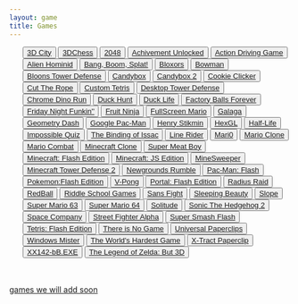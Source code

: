 ```yaml
---
layout: game
title: Games
---
```


<div class="row">
    <div class="col"></div>
    <div class="col text-start">
        <ul>
            <button><a href="3d.city/">3D City</a></button>
            <button><a href="3Dchess/">3DChess</a></button>
            <button><a href="2048/">2048</a></button>
            <button><a href="achievement_unlocked/">Achivement Unlocked</a></button>
            <button><a href="adg/">Action Driving Game</a></button>
            <button><a href="alienhominid/">Alien Hominid</a></button>
            <button><a href="bbs/">Bang, Boom, Splat!</a></button>
            <button><a href="bloxors/">Bloxors</a></button>
            <button><a href="bowman/">Bowman</a></button>
            <button><a href="btd/">Bloons Tower Defense</a></button>
            <button><a href="candybox/">Candybox</a></button>
            <button><a href="candybox2/">Candybox 2</a></button>
            <button><a href="cookieclicker/">Cookie Clicker</a></button>
            <button><a href="ctr/">Cut The Rope</a></button>
            <button><a href="custom-tetris/">Custom Tetris</a></button>
            <button><a href="desktoptd/">Desktop Tower Defense</a></button>
            <button><a href="dino/">Chrome Dino Run</a></button>
            <button><a href="duckhunt/">Duck Hunt</a></button>
            <button><a href="DuckLife/">Duck Life</a></button>
            <button><a href="fbf/">Factory Balls Forever</a></button>
            <button><a href="fnf/">Friday Night Funkin&#39;&#39;</a></button>
            <button><a href="FruitNinja/">Fruit Ninja</a></button>
            <button><a href="fullscreenmario/">FullScreen Mario</a></button>
            <button><a href="galaga/">Galaga</a></button>
            <button><a href="gdash/">Geometry Dash</a></button>
            <button><a href="gpacman/">Google Pac-Man</a></button>
            <button><a href="henrystikmin/">Henry Stikmin</a></button>
            <button><a href="HexGL/">HexGL</a></button>
            <button><a href="hl/">Half-Life</a></button>
            <button><a href="iq/">Impossible Quiz</a></button>
            <button><a href="issac/">The Binding of Issac</a></button>
            <button><a href="linerider/">Line Rider</a></button>
            <button><a href="mari0/">Mari0</a></button>
            <button><a href="marioclone/">Mario Clone</a></button>
            <button><a href="mariocombat/">Mario Combat</a></button>
            <button><a href="mcclone1/">Minecraft Clone</a></button>
            <button><a href="meatboy/">Super Meat Boy</a></button>
            <button><a href="minecraft/">Minecraft: Flash Edition</a></button>
            <button><a href="minecraftjs/">Minecraft: JS Edition</a></button>
            <button><a href="minesweeper/">MineSweeper</a></button>
            <button><a href="mtd2/">Minecraft Tower Defense 2</a></button>
            <button><a href="ngr/">Newgrounds Rumble</a></button>
            <button><a href="pacman/">Pac-Man: Flash</a></button>
            <button><a href="pokemon/">Pokemon:Flash Edition</a></button>
            <button><a href="pong/">V-Pong</a></button>
            <button><a href="portalflash/">Portal: Flash Edition</a></button>
            <button><a href="radius-raid/">Radius Raid</a></button>
            <button><a href="redball/">RedBall</a></button>
            <button><a href="RiddleSchool/">Riddle School Games</a></button>
            <button><a href="sansfight/">Sans Fight</a></button>
            <button><a href="sleeping-beauty/">Sleeping Beauty</a></button>
            <button><a href="slope/">Slope</a></button>
            <button><a href="sm63/">Super Mario 63</a></button>
            <button><a href="sm64/">Super Mario 64</a></button>
            <button><a href="solitude/">Solitude</a></button>
            <button><a href="sonic2/">Sonic The Hedgehog 2</a></button>
            <button><a href="SpaceCompany/">Space Company</a></button>
            <button><a href="streetfighter/">Street Fighter Alpha</a></button>
            <button><a href="super-smash-flash/">Super Smash Flash</a></button>
            <button><a href="tetris/">Tetris: Flash Edition</a></button>
            <button><a href="thereisnogame/">There is No Game</a></button>
            <button><a href="universal-paperclip/">Universal Paperclips</a></button>
            <button><a href="winmister/">Windows Mister</a></button>
            <button><a href="WorldHardestGame/">The World&#39;s Hardest Game</a></button>
            <button><a href="xtractpaperclip/">X-Tract Paperclip</a></button>
            <button><a href="xx142-b2.exe/">XX142-bB.EXE</a></button>
            <button><a href="zelda3d/">The Legend of Zelda: But 3D</a></button>
        </ul>
    </div>
    <div class="col"></div>
</div>
<br>
<br>
<a href="todo.md">games we will add soon</a>

